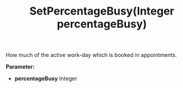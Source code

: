 ﻿---
uid: crmscript_ref_NSActivitySummary_SetPercentageBusy
title: SetPercentageBusy(Integer percentageBusy)
intellisense: NSActivitySummary.SetPercentageBusy
keywords: NSActivitySummary, GetPercentageBusy
so.topic: reference
---

How much of the active work-day which is booked in appointments.

**Parameter:** 
 - **percentageBusy** Integer

